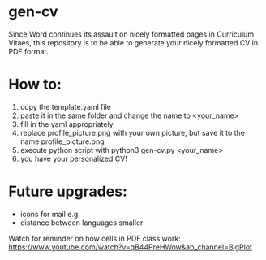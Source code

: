 # gen-cv
Since Word continues its assault on nicely formatted pages in Curriculum Vitaes, this repository is to be able to generate your nicely formatted CV in PDF format.

# How to:
1. copy the template.yaml file
2. paste it in the same folder and change the name to <your_name>
3. fill in the yaml appropriately
4. replace profile_picture.png with your own picture, but save it to the name profile_picture.png
4. execute python script with python3 gen-cv.py <your_name>
5. you have your personalized CV!

# Future upgrades:
- icons for mail e.g.
- distance between languages smaller

Watch for reminder on how cells in PDF class work: https://www.youtube.com/watch?v=qB44PreHWow&ab_channel=BigPlot